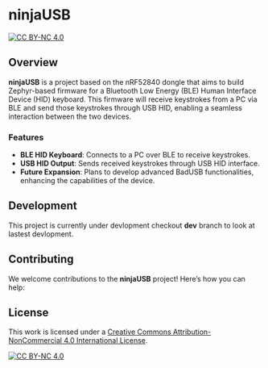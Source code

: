 
# ninjaUSB
[![CC BY-NC 4.0][cc-by-nc-shield]][cc-by-nc]

## Overview

**ninjaUSB** is a project based on the nRF52840 dongle that aims to build Zephyr-based firmware for a Bluetooth Low Energy (BLE) Human Interface Device (HID) keyboard. This firmware will receive keystrokes from a PC via BLE and send those keystrokes through USB HID, enabling a seamless interaction between the two devices.

### Features

- **BLE HID Keyboard**: Connects to a PC over BLE to receive keystrokes.
- **USB HID Output**: Sends received keystrokes through USB HID interface.
- **Future Expansion**: Plans to develop advanced BadUSB functionalities, enhancing the capabilities of the device.

## Development

This project is currently under devlopment checkout **dev** branch to look at lastest devlopment.

## Contributing

We welcome contributions to the **ninjaUSB** project! Here’s how you can help:

## License

This work is licensed under a
[Creative Commons Attribution-NonCommercial 4.0 International License][cc-by-nc].

[![CC BY-NC 4.0][cc-by-nc-image]][cc-by-nc]

[cc-by-nc]: https://creativecommons.org/licenses/by-nc/4.0/
[cc-by-nc-image]: https://licensebuttons.net/l/by-nc/4.0/88x31.png
[cc-by-nc-shield]: https://img.shields.io/badge/License-CC%20BY--NC%204.0-lightgrey.svg

